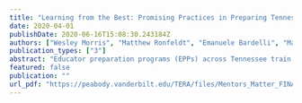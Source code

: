 ```yaml
---
title: "Learning from the Best: Promising Practices in Preparing Tennessee's Future Teachers"
date: 2020-04-01
publishDate: 2020-06-16T15:08:30.243184Z
authors: ["Wesley Morris", "Matthew Ronfeldt", "Emanuele Bardelli", "Matthew Truwit"]
publication_types: ["3"]
abstract: "Educator preparation programs (EPPs) across Tennessee train teacher candidates through a combination of coursework and practice teaching experiences. These practice experiences pair pre-service teachers with current teachers in their endorsement areas who are known as clinical mentors. This brief examines whether having a more instructionally effective clinical mentor matters, and what the state, districts, and EPPs can do to ensure that student teaching experiences ready future teachers."
featured: false
publication: ""
url_pdf: "https://peabody.vanderbilt.edu/TERA/files/Mentors_Matter_FINAL.pdf"
---
```


